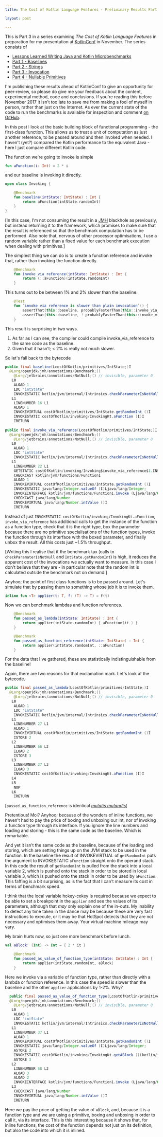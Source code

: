 ```yaml
---
title: The Cost of Kotlin Language Features - Preliminary Results Part 3 - Invocation

layout: post

---
```

This is Part 3 in a series examining *The Cost of Kotlin Language Features* in preparation for my presentation at [KotlinConf](http://kotlinconf.com) in November. The series consists of 

* [Lessons Learned Writing Java and Kotlin Microbenchmarks](benchmarks.html)
* [Part 1 - Baselines](cost-of-kotlin-preliminary-results-part1-baselines.html)
* [Part 2 - Strings](cost-of-kotlin-preliminary-results-part2-strings.html)
* [Part 3 - Invocation](cost-of-kotlin-preliminary-results-part3-invocation.html)
* [Part 4 - Nullable Primitives](cost-of-kotlin-preliminary-results-part-4-nullable-primitives.html)

I'm publishing these results ahead of KotlinConf to give an opportunity for peer-review, so please do give me your feedback about the content, experimental method, code and conclusions. If you're reading this before November 2017 it isn't too late to save me from making a fool of myself in person, rather than just on the Internet. As ever the current state of the code to run the benchmarks is available for inspection and comment [on GitHub](https://github.com/dmcg/kostings).
 
In this post I look at the basic building block of functional programming - the first-class function. This allows us to treat a unit of computation as just another reference, to be passed around and then invoked when needed. I haven't (yet?) compared the Kotlin performance to the equivalent Java - here I just compare different Kotlin code.

The function we're going to invoke is simple

```kotlin
fun aFunction(i: Int) = 2 * i
```

and our baseline is invoking it directly.

```kotlin
open class Invoking {

    @Benchmark
    fun baseline(intState: IntState) : Int {
        return aFunction(intState.randomInt)
    }
}
```

[In this case, I'm not consuming the result in a [JMH](http://openjdk.java.net/projects/code-tools/jmh/) blackhole as previously, but instead returning it to the framework, which promises to make sure that the result is referenced so that the benchmark computation has to be performed. Also note that, nervous of other processor optimisations, I use a random variable rather than a fixed value for each benchmark execution when dealing with primitives.] 
 
The simplest thing we can do is to create a function reference and invoke that, rather than invoking the function directly.

```kotlin
    @Benchmark
    fun invoke_via_reference(intState: IntState) : Int {
        return (::aFunction)(intState.randomInt)
    }
```

This turns out to be between 1% and 2% slower than the baseline. 

```kotlin
    @Test
    fun `invoke via reference is slower than plain invocation`() {
        assertThat(this::baseline, probablyFasterThan(this::invoke_via_reference, byAFactorOf = 0.01))
        assertThat(this::baseline, ! probablyFasterThan(this::invoke_via_reference, byAFactorOf = 0.02))
    }
```

This result is surprising in two ways.

1.  As far as I can see, the compiler could compile invoke_via_reference to the same code as the baseline.
2.  Given that it hasn't; < 2% is really not much slower.

So let's fall back to the bytecode

```java
public final baseline(LcostOfKotlin/primitives/IntState;)I
  @Lorg/openjdk/jmh/annotations/Benchmark;()
    @Lorg/jetbrains/annotations/NotNull;() // invisible, parameter 0
   L0
    ALOAD 1
    LDC "intState"
    INVOKESTATIC kotlin/jvm/internal/Intrinsics.checkParameterIsNotNull (Ljava/lang/Object;Ljava/lang/String;)V
   L1
    LINENUMBER 16 L1
    ALOAD 1
    INVOKEVIRTUAL costOfKotlin/primitives/IntState.getRandomInt ()I
    INVOKESTATIC costOfKotlin/invoking/InvokingKt.aFunction (I)I
    IRETURN
    
public final invoke_via_reference(LcostOfKotlin/primitives/IntState;)I
  @Lorg/openjdk/jmh/annotations/Benchmark;()
    @Lorg/jetbrains/annotations/NotNull;() // invisible, parameter 0
   L0
    ALOAD 1
    LDC "intState"
    INVOKESTATIC kotlin/jvm/internal/Intrinsics.checkParameterIsNotNull (Ljava/lang/Object;Ljava/lang/String;)V
   L1
    LINENUMBER 22 L1
    GETSTATIC costOfKotlin/invoking/Invoking$invoke_via_reference$1.INSTANCE : LcostOfKotlin/invoking/Invoking$invoke_via_reference$1;
    CHECKCAST kotlin/jvm/functions/Function1
    ALOAD 1
    INVOKEVIRTUAL costOfKotlin/primitives/IntState.getRandomInt ()I
    INVOKESTATIC java/lang/Integer.valueOf (I)Ljava/lang/Integer;
    INVOKEINTERFACE kotlin/jvm/functions/Function1.invoke (Ljava/lang/Object;)Ljava/lang/Object;
    CHECKCAST java/lang/Number
    INVOKEVIRTUAL java/lang/Number.intValue ()I
    IRETURN
```

Instead of just `INVOKESTATIC costOfKotlin/invoking/InvokingKt.aFunction`, `invoke_via_reference` has additional calls to get the instance of the function as a function type, check that it is the right type, box the parameter because there are no primitive specialisations of the function types, invoke the function through its interface with the boxed parameter, and finally unbox the result. All this costs just ~1.5% throughput.

[Writing this I realise that if the benchmark tax (calls to `checkParamaterIsNotNull` and `IntState.getRandomInt`) is high, it reduces the apparent cost of the invocations we actually want to measure. In this case I don't believe that they are - in particular note that the random int is calculated outside the benchmark not on demand.]

Anyhoo; the point of first class functions is to be passed around. Let's simulate that by passing them to something whose job it is to invoke them.

```kotlin
inline fun <T> applier(t: T, f: (T) -> T) = f(t)
```

Now we can benchmark lambdas and function references.

```kotlin
    @Benchmark
    fun passed_as_lambda(intState: IntState) : Int {
        return applier(intState.randomInt) { aFunction(it ) }
    }

    @Benchmark
    fun passed_as_function_reference(intState: IntState) : Int {
        return applier(intState.randomInt, ::aFunction)
    }
```

For the data that I've gathered, these are statistically indistinguishable from the baseline!

Again, there are two reasons for that exclamation mark. Let's look at the bytecode.

```java
public final passed_as_lambda(LcostOfKotlin/primitives/IntState;)I
  @Lorg/openjdk/jmh/annotations/Benchmark;()
    @Lorg/jetbrains/annotations/NotNull;() // invisible, parameter 0
   L0
    ALOAD 1
    LDC "intState"
    INVOKESTATIC kotlin/jvm/internal/Intrinsics.checkParameterIsNotNull (Ljava/lang/Object;Ljava/lang/String;)V
   L1
    LINENUMBER 27 L1
    ALOAD 1
    INVOKEVIRTUAL costOfKotlin/primitives/IntState.getRandomInt ()I
    ISTORE 2
   L2
    LINENUMBER 66 L2
    ILOAD 2
    ISTORE 3
   L3
    LINENUMBER 27 L3
    ILOAD 3
    INVOKESTATIC costOfKotlin/invoking/InvokingKt.aFunction (I)I
   L4
   L5
    NOP
   L6
    IRETURN
```

[`passed_as_function_reference` is identical [*mutatis mutandis*](https://www.merriam-webster.com/dictionary/mutatis%20mutandis)]

Pretentious! Moi? Anyhoo; because of the wonders of inline functions, we haven't had to pay the price of boxing and unboxing our int, nor of invoking a function type through its interface. If you ignore the line numbers and loading and storing - this is the same code as the baseline. Which is remarkable.

And yet it isn't the same code as the baseline, because of the loading and storing, which are setting things up on the JVM stack to be used in the function. In the baseline the result of INVOKEVIRTUAL of `getRandomInt` puts the argument to INVOKESTATIC `aFunction` straight onto the operand stack. In this code the result of `getRandomInt` is pulled from the stack into a local variable 2, which is pushed onto the stack in order to be stored in local variable 3, which is pushed onto the stack in order to be used by `aFunction`. This faffing is a bit surprising, as is the fact that I can't measure its cost in terms of benchmark speed.

I think that the local variable hokey-cokey is required because we expect to be able to set a breakpoint in the `applier` and see the values of its parameters, although that *may* only explain one of the in-outs. My inability to detect any time taken in the dance may be because these are very fast instructions to execute, or it may be that HotSpot detects that they are not necessary and optimises them away. Your virtual machine mileage may vary.   

My brain hurts now, so just one more benchmark before lunch.

```kotlin
val aBlock: (Int) -> Int = { 2 * it }

    @Benchmark
    fun passed_as_value_of_function_type(intState: IntState) : Int {
        return applier(intState.randomInt, aBlock)
    }
```

Here we invoke via a variable of function type, rather than directly with a lambda or function reference. In this case the speed is slower than the baseline and the other `applier` applications by 1-2%. Why?

```java
  public final passed_as_value_of_function_type(LcostOfKotlin/primitives/IntState;)I
  @Lorg/openjdk/jmh/annotations/Benchmark;()
    @Lorg/jetbrains/annotations/NotNull;() // invisible, parameter 0
   L0
    ALOAD 1
    LDC "intState"
    INVOKESTATIC kotlin/jvm/internal/Intrinsics.checkParameterIsNotNull (Ljava/lang/Object;Ljava/lang/String;)V
   L1
    LINENUMBER 37 L1
    ALOAD 1
    INVOKEVIRTUAL costOfKotlin/primitives/IntState.getRandomInt ()I
    INVOKESTATIC java/lang/Integer.valueOf (I)Ljava/lang/Integer;
    ASTORE 2
    INVOKESTATIC costOfKotlin/invoking/InvokingKt.getABlock ()Lkotlin/jvm/functions/Function1;
    ASTORE 3
   L2
    LINENUMBER 68 L2
    ALOAD 3
    ALOAD 2
    INVOKEINTERFACE kotlin/jvm/functions/Function1.invoke (Ljava/lang/Object;)Ljava/lang/Object;
   L3
    CHECKCAST java/lang/Number
    INVOKEVIRTUAL java/lang/Number.intValue ()I
    IRETURN
```

Here we pay the price of getting the value of `aBlock`, and, because it is a function type and we are using a primitive, boxing and unboxing in order to call it, via its interface. This is this interesting because it shows that, for inline functions, the cost of the function depends not just on its definition, but also the code into which it is inlined. 

  



